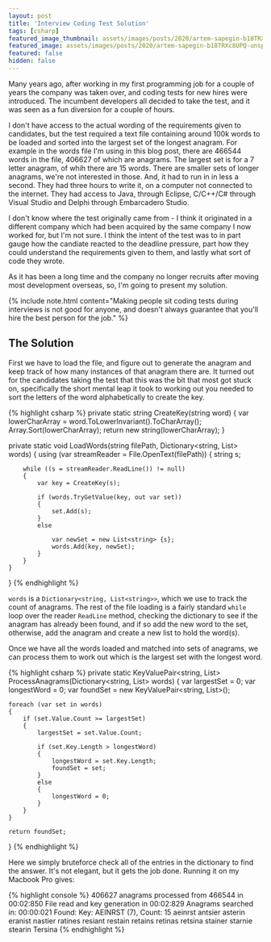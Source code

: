 ```yaml
---
layout: post
title: 'Interview Coding Test Solution'
tags: [csharp]
featured_image_thumbnail: assets/images/posts/2020/artem-sapegin-b18TRXc8UPQ-unsplash.jpg
featured_image: assets/images/posts/2020/artem-sapegin-b18TRXc8UPQ-unsplash.jpg
featured: false
hidden: false
---
```

Many years ago, after working in my first programming job for a couple of years the company was taken over, and coding tests for new hires were introduced. The incumbent developers all decided to take the test, and it was seen as a fun diversion for a couple of hours. 

I don't have access to the actual wording of the requirements given to candidates, but the test required a text file containing around 100k words to be loaded and sorted into the largest set of the longest anagram. For example in the words file I'm using in this blog post, there are 466544 words in the file, 406627 of which are anagrams. The largest set is for a 7 letter anagram, of whih there are 15 words. There are smaller sets of longer anagrams, we're not interested in those. And, it had to run in in less a second. They had three hours to write it, on a computer not connected to the internet. They had access to Java, through Eclipse, C/C++/C# through Visual Studio and Delphi through Embarcadero Studio.

I don't know where the test originally came from - I think it originated in a different company which had been acquired by the same company I now worked for, but I'm not sure. I think the intent of the test was to in part gauge how the candiate reacted to the deadline pressure, part how they could understand the requirements given to them, and lastly what sort of code they wrote.

As it has been a long time and the company no longer recruits after moving most development overseas, so, I'm going to present my solution.

{% include note.html content="Making people sit coding tests during interviews is not good for anyone, and doesn't always guarantee that you'll hire the best person for the job." %}

## The Solution

First we have to load the file, and figure out to generate the anagram and keep track of how many instances of that anagram there are. It turned out for the candidates taking the test that this was the bit that most got stuck on, specifically the short mental leap it took to working out you needed to sort the letters of the word alphabetically to create the key.

{% highlight csharp %}
private static string CreateKey(string word)
{
    var lowerCharArray = word.ToLowerInvariant().ToCharArray();
    Array.Sort(lowerCharArray);
    return new string(lowerCharArray);
}

private static void LoadWords(string filePath, Dictionary<string, List<string>> words)
{
    using (var streamReader = File.OpenText(filePath))
    {
        string s;

        while ((s = streamReader.ReadLine()) != null)
        {
            var key = CreateKey(s);

            if (words.TryGetValue(key, out var set))
            {
                set.Add(s);
            }
            else
        
                var newSet = new List<string> {s};
                words.Add(key, newSet);
            }
        }
    }
}
{% endhighlight %}

`words` is a `Dictionary<string, List<string>>`, which we use to track the count of anagrams. The rest of the file loading is a fairly standard `while` loop over the reader `ReadLine` method, checking the dictionary to see if the anagram has already been found, and if so add the new word to the set, otherwise, add the anagram and create a new list to hold the word(s).

Once we have all the words loaded and matched into sets of anagrams, we can process them to work out which is the largest set with the longest word.


{% highlight csharp %}
private static KeyValuePair<string, List<string>> ProcessAnagrams(Dictionary<string, List<string>> words)
{
    var largestSet = 0;
    var longestWord = 0;
    var foundSet = new KeyValuePair<string, List<string>>();

    foreach (var set in words)
    {
        if (set.Value.Count >= largestSet)
        {
            largestSet = set.Value.Count;

            if (set.Key.Length > longestWord)
            {
                longestWord = set.Key.Length;
                foundSet = set;
            }
            else
            {
                longestWord = 0;
            }
        }
    }

    return foundSet;
}
{% endhighlight %}

Here we simply bruteforce check all of the entries in the dictionary to find the answer. It's not elegant, but it gets the job done. Running it on my Macbook Pro gives:

{% highlight console %}
406627 anagrams processed from 466544 in 00:02:850
File read and key generation in 00:02:829
Anagrams searched in: 00:00:021
Found: 
Key: AEINRST (7), Count: 15
aeinrst
antsier
asterin
eranist
nastier
ratines
resiant
restain
retains
retinas
retsina
stainer
starnie
stearin
Tersina
{% endhighlight %}